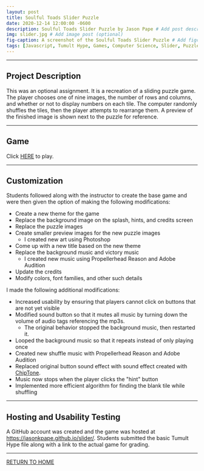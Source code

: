 ```yaml
---
layout: post
title: Soulful Toads Slider Puzzle
date: 2020-12-14 12:00:00 -0600
description: Soulful Toads Slider Puzzle by Jason Pape # Add post description (optional)
img: slider.jpg # Add image post (optional)
fig-caption: A screenshot of the Soulful Toads Slider Puzzle # Add figcaption (optional)
tags: [Javascript, Tumult Hype, Games, Computer Science, Slider, Puzzle, Frog, Toad]
---
```


----
## Project Description
This was an optional assignment. It is a recreation of a sliding puzzle game. The player chooses one of nine images, the number of rows and columns, and whether or not to display numbers on each tile. The computer randomly shuffles the tiles, then the player attempts to rearrange them. A preview of the finished image is shown next to the puzzle for reference.

----
## Game
Click <a href="https://jasonkpape.github.io/slider/" target="_blank">HERE</a> to play.

----
## Customization
Students followed along with the instructor to create the base game and were then given the option of making the following modifications:

* Create a new theme for the game
* Replace the background image on the splash, hints, and credits screen
* Replace the puzzle images
* Create smaller preview images for the new puzzle images
  * I created new art using Photoshop
* Come up with a new title based on the new theme
* Replace the background music and victory music
  * I created new music using Propellerhead Reason and Adobe Audition
* Update the credits
* Modify colors, font families, and other such details

I made the following additional modifications:

* Increased usability by ensuring that players cannot click on buttons that are not yet visible
* Modified sound button so that it mutes all music by turning down the volume of audio tags referencing the mp3s.
  * The original behavior stopped the background music, then restarted it.
* Looped the background music so that it repeats instead of only playing once
* Created new shuffle music with Propellerhead Reason and Adobe Audition
* Replaced original button sound effect with sound effect created with <a href="https://sfbgames.com/chiptone/">ChipTone</a>.
* Music now stops when the player clicks the "hint" button
* Implemented more efficient algorithm for finding the blank tile while shuffling

----
## Hosting and Usability Testing
 A GitHub account was created and the game was hosted at <a href="https://jasonkpape.github.io/slider/" target="_blank">https://jasonkpape.github.io/slider/</a>. Students submitted the basic Tumult Hype file along with a link to the actual game for grading.

----
[RETURN TO HOME](https://jasonkpape.github.io/jekyll-portfolio/)
